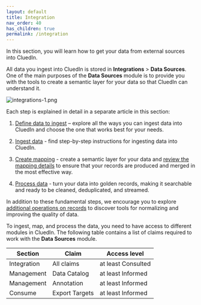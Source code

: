 ```yaml
---
layout: default
title: Integration
nav_order: 40
has_children: true
permalink: /integration
---
```


In this section, you will learn how to get your data from external sources into CluedIn.

All data you ingest into CluedIn is stored in **Integrations** > **Data Sources**. One of the main purposes of the **Data Sources** module is to provide you with the tools to create a semantic layer for your data so that CluedIn can understand it.

![integrations-1.png](../../assets/images/integration/integrations-1.png)

Each step is explained in detail in a separate article in this section:

1. [Define data to ingest](/integration/define-data-to-ingest) – explore all the ways you can ingest data into CluedIn and choose the one that works best for your needs.

1. [Ingest data](/integration/ingest-data) - find step-by-step instructions for ingesting data into CluedIn.

1. [Create mapping](/integration/create-mapping) - create a semantic layer for your data and [review the mapping details](/integration/review-mapping) to ensure that your records are produced and merged in the most effective way.

1. [Process data](/integration/process-data) - turn your data into golden records, making it searchable and ready to be cleaned, deduplicated, and streamed.

In addition to these fundamental steps, we encourage you to explore [additional operations on records](/integration/additional-operations-on-records) to discover tools for normalizing and improving the quality of data.

To ingest, map, and process the data, you need to have access to different modules in CluedIn. The following table contains a list of claims required to work with the **Data Sources** module.

| Section | Claim | Access level |
|--|--|--|
| Integration | All claims | at least Consulted |
| Management | Data Catalog | at least Informed |
| Management | Annotation | at least Informed |
| Consume | Export Targets | at least Informed |